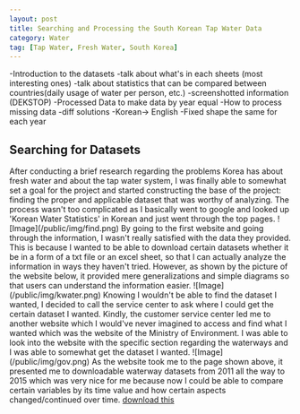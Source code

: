 ```yaml
---
layout: post
title: Searching and Processing the South Korean Tap Water Data
category: Water
tag: [Tap Water, Fresh Water, South Korea]
---
```

-Introduction to the datasets
  -talk about what's in each sheets (most interesting ones)
  -talk about statistics that can be compared between countries(daily usage of water per person, etc.)
    -screenshotted information (DEKSTOP)
-Processed Data to make data by year equal
-How to process missing data
  -diff solutions
-Korean-> English
-Fixed shape the same for each year

<h2>Searching for Datasets</h2>
After conducting a brief research regarding the problems Korea has about fresh water and about the tap water system, I was finally able to somewhat set a goal for the project and started constructing the base of the project: finding the proper and applicable dataset that was worthy of analyzing. The process wasn't too complicated as I basically went to google and looked up 'Korean Water Statistics' in Korean and just went through the top pages.
![Image](/public/img/find.png)
By going to the first website and going through the information, I wasn't really satisfied with the data they provided. This is because I wanted to be able to download certain datasets whether it be in a form of a txt file or an excel sheet, so that I can actually analyze the information in ways they haven't tried. However, as shown by the picture of the website below, it provided mere generalizations and simple diagrams so that users can understand the information easier.
![Image](/public/img/kwater.png)
Knowing I wouldn't be able to find the dataset I wanted, I decided to call the service center to ask where I could get the certain dataset I wanted. Kindly, the customer service center led me to another website which I would've never imagined to access and find what I wanted which was the website of the Ministry of Environment. I was able to look into the website with the specific section regarding the waterways and I was able to somewhat get the dataset I wanted.
![Image](/public/img/gov.png)
As the website took me to the page shown above, it presented me to downloadable waterway datasets from 2011 all the way to 2015 which was very nice for me because now I could be able to compare certain variables by its time value and how certain aspects changed/continued over time.
<a href="/public/Combined_OG.xlsx.zip" download="Combined_OG.xlsx.zip">download this</a>
